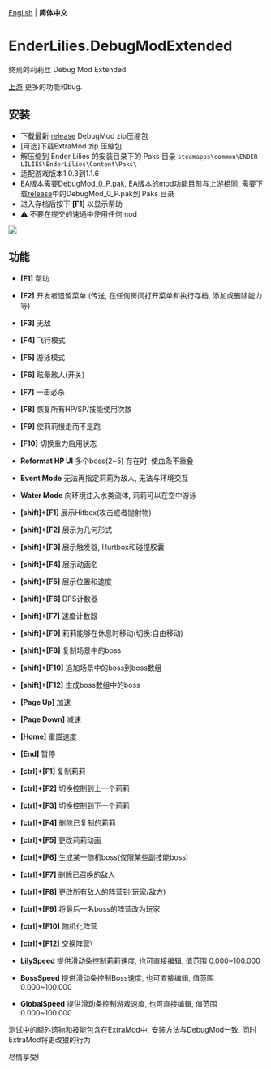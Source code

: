 [English](README.md) | **简体中文**
# EnderLilies.DebugModExtended
终焉的莉莉丝 Debug Mod Extended

[上游](https://github.com/Trexounay/EnderLilies.DebugMod) 更多的功能和bug.
## 安装
 - 下载最新 [release](https://github.com/EnderLiliesFans5040/EnderLilies.DebugModExtended/releases/latest) DebugMod zip压缩包
 - [可选]下载ExtraMod zip 压缩包
 - 解压缩到 Ender Lilies 的安装目录下的 Paks 目录
 `steamapps\common\ENDER LILIES\EnderLilies\Content\Paks\`
 - 适配游戏版本1.0.3到1.1.6
 - EA版本需要DebugMod_0_P.pak, EA版本的mod功能目前与上游相同, 需要下载[release](https://github.com/EnderLiliesFans5040/EnderLilies.DebugModExtended/releases/latest)中的DebugMod_0_P.pak到 Paks 目录
 - 进入存档后按下 **[F1]** 以显示帮助
 - :warning:  不要在提交的速通中使用任何mod

![](https://i.imgur.com/cVu3sxn.jpg)

## 功能
 - **[F1]** 帮助
 - **[F2]** 开发者遗留菜单 (传送, 在任何房间打开菜单和执行存档, 添加或删除能力等)
 - **[F3]** 无敌
 - **[F4]** 飞行模式
 - **[F5]** 游泳模式
 - **[F6]** 眩晕敌人(开关)
 - **[F7]** 一击必杀
 - **[F8]** 恢复所有HP/SP/技能使用次数
 - **[F9]** 使莉莉慢走而不是跑
 - **[F10]** 切换重力启用状态
 - **Reformat HP UI** 多个boss(2~5) 存在时, 使血条不重叠
 - **Event Mode** 无法再指定莉莉为敌人, 无法与环境交互
 - **Water Mode** 向环境注入水类流体, 莉莉可以在空中游泳

 - **[shift]+[F1]** 展示Hitbox(攻击或者抛射物)
 - **[shift]+[F2]** 展示为几何形式
 - **[shift]+[F3]** 展示触发器, Hurtbox和碰撞胶囊
 - **[shift]+[F4]** 展示动画名
 - **[shift]+[F5]** 展示位置和速度
 - **[shift]+[F6]** DPS计数器
 - **[shift]+[F7]** 速度计数器
 - **[shift]+[F9]** 莉莉能够在休息时移动(切换:自由移动)
 - **[shift]+[F8]** 复制场景中的boss
 - **[shift]+[F10]** 追加场景中的boss到boss数组
 - **[shift]+[F12]** 生成boss数组中的boss
 
 - **[Page Up]** 加速
 - **[Page Down]** 减速
 - **[Home]** 重置速度
 - **[End]** 暂停

 - **[ctrl]+[F1]** 复制莉莉
 - **[ctrl]+[F2]** 切换控制到上一个莉莉
 - **[ctrl]+[F3]** 切换控制到下一个莉莉
 - **[ctrl]+[F4]** 删除已复制的莉莉
 - **[ctrl]+[F5]** 更改莉莉动画 
 - **[ctrl]+[F6]** 生成某一随机boss(仅限某些副技能boss)
 - **[ctrl]+[F7]** 删除已召唤的敌人
 - **[ctrl]+[F8]** 更改所有敌人的阵营到(玩家/敌方)
 - **[ctrl]+[F9]** 将最后一名boss的阵营改为玩家
 - **[ctrl]+[F10]** 随机化阵营
 - **[ctrl]+[F12]** 交换阵营\

 - **LilySpeed** 提供滑动条控制莉莉速度, 也可直接编辑, 值范围 0.000~100.000
 - **BossSpeed** 提供滑动条控制Boss速度, 也可直接编辑, 值范围 0.000~100.000
 - **GlobalSpeed** 提供滑动条控制游戏速度, 也可直接编辑, 值范围 0.000~100.000

测试中的额外遗物和技能包含在ExtraMod中, 安装方法与DebugMod一致, 同时ExtraMod将更改狼的行为

尽情享受!

